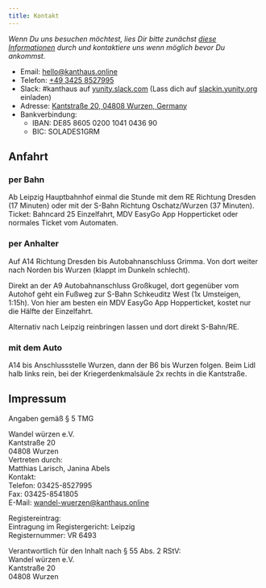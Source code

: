```yaml
---
title: Kontakt
---
```

*Wenn Du uns besuchen möchtest, lies Dir bitte zunächst [diese Informationen](../about/visiting) durch und kontaktiere uns wenn möglich bevor Du ankommst.*

- Email: [hello@kanthaus.online](mailto:hello@kanthaus.online)
- Telefon: <a href="tel:+4934258527995">+49 3425 8527995</a>
- Slack: #kanthaus auf [yunity.slack.com](https://yunity.slack.com) (Lass dich auf [slackin.yunity.org](https://slackin.yunity.org) einladen)
- Adresse: [Kantstraße 20, 04808 Wurzen, Germany](https://www.openstreetmap.org/search?query=20%20kantstrasse%20wurzen#map=19/51.36711/12.74075&layers=N)
- Bankverbindung:
  - IBAN: DE85 8605 0200 1041 0436 90
  - BIC: SOLADES1GRM

## Anfahrt

### per Bahn
Ab Leipzig Hauptbahnhof einmal die Stunde mit dem RE Richtung Dresden (17 Minuten) oder mit der S-Bahn Richtung Oschatz/Wurzen (37 Minuten).
Ticket: Bahncard 25 Einzelfahrt, MDV EasyGo App Hopperticket oder normales Ticket vom Automaten.

### per Anhalter
Auf A14 Richtung Dresden bis Autobahnanschluss Grimma.
Von dort weiter nach Norden bis Wurzen (klappt im Dunkeln schlecht).

Direkt an der A9 Autobahnanschluss Großkugel, dort gegenüber vom Autohof geht ein Fußweg zur S-Bahn Schkeuditz West (1x Umsteigen, 1:15h).
Von hier am besten ein MDV EasyGo App Hopperticket, kostet nur die Hälfte der Einzelfahrt.

Alternativ nach Leipzig reinbringen lassen und dort direkt S-Bahn/RE.

### mit dem Auto
A14 bis Anschlussstelle Wurzen, dann der B6 bis Wurzen folgen. Beim Lidl halb links rein, bei der Kriegerdenkmalsäule 2x rechts in die Kantstraße.


## Impressum
Angaben gemäß § 5 TMG

Wandel würzen e.V.<br />
Kantstraße 20<br />
04808 Wurzen<br />
Vertreten durch:<br />
Matthias Larisch, Janina Abels<br />
Kontakt:<br />
Telefon: 03425-8527995<br />
Fax: 03425-8541805<br />
E-Mail: wandel-wuerzen@kanthaus.online

Registereintrag:<br />
Eintragung im Registergericht: Leipzig<br />
Registernummer: VR 6493<br />

Verantwortlich für den Inhalt nach § 55 Abs. 2 RStV:<br />
Wandel würzen e.V.<br />
Kantstraße 20<br />
04808 Wurzen
